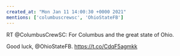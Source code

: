 ```yaml
---
created_at: "Mon Jan 11 14:00:30 +0000 2021"
mentions: ['columbuscrewsc', 'OhioStateFB']
---
```


RT @ColumbusCrewSC: For Columbus and the great state of Ohio.

Good luck, @OhioStateFB. https://t.co/CdqF5agmkk